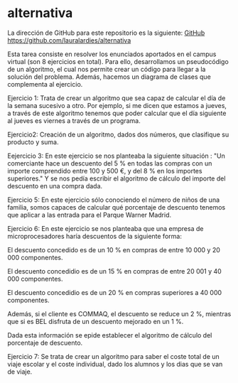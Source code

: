 # alternativa

La dirección de GitHub para este repositorio es la siguiente: [GitHub](https://github.com/lauralardies/alternativa)
https://github.com/lauralardies/alternativa

Esta tarea consiste en resolver los enunciados aportados en el campus virtual (son 8 ejercicios en total). Para ello, desarrollamos un pseudocódigo de un algoritmo, el cual nos permite crear un código para llegar a la solución del problema. Además, hacemos un diagrama de clases que complementa al ejercicio. 

Ejercicio 1: Trata de crear un algoritmo que sea capaz de calcular el día de la semana sucesivo a otro. Por ejemplo, si me dicen que estamos a jueves, a través de este algoritmo tenemos que poder calcular que el día siguiente al jueves es viernes a través de un programa. 

Ejercicio2: Creación de un algoritmo, dados dos números, que clasifique su producto y suma.

Eejercicio 3:  En este ejercicio se nos planteaba la siguiente situación : "Un comerciante hace un descuento del 5 % en todas las compras con un importe comprendido entre 100 y 500 €, y del 8 % en los importes superiores." Y se nos pedía escribir el algoritmo de cálculo del importe del descuento en una compra dada.

Ejercicio 5: En este ejercicio sólo conociendo el número de niños de una familia, somos capaces de calcular qué porcentaje de descuento tenemos que aplicar a las entrada para el Parque Warner Madrid.

Ejercicio 6: En este ejercicio se nos planteaba que una empresa de microprocesadores haría descuentos de la siguiente forma:

El descuento concedido es de un 10 % en compras de entre 10 000 y 20 000 componentes.

El descuento concedidio es de un 15 % en compras de entre 20 001 y 40 000 componentes. 

El descuento concedidio es de un 20 % en compras superiores a  40 000 componentes.

Además, si el cliente es COMMAQ, el descuento se reduce un 2 %, mientras que si es BEL disfruta de un descuento mejorado en un 1 %.

Dada esta información se epide establecer el algoritmo de cálculo del porcentaje de descuento.



Ejercicio 7: Se trata  de crear un algoritmo para saber el coste total de un viaje escolar y el coste individual, dado los alumnos y los dias que se van de viaje.
